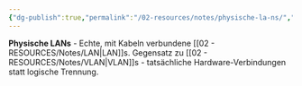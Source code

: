```yaml
---
{"dg-publish":true,"permalink":"/02-resources/notes/physische-la-ns/","tags":["netzwerk/hardware","netzwerk/real"],"noteIcon":"","updated":"2025-08-28T20:50:30.000+02:00"}
---
```



**Physische LANs** - Echte, mit Kabeln verbundene [[02 - RESOURCES/Notes/LAN\|LAN]]s.
Gegensatz zu [[02 - RESOURCES/Notes/VLAN\|VLAN]]s - tatsächliche Hardware-Verbindungen statt logische Trennung.